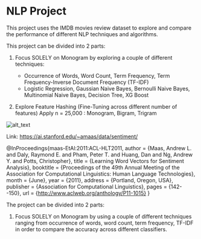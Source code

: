 # NLP Project

This project uses the IMDB movies review dataset to explore and compare the performance of different NLP techniques and algorithms.

This project can be divided into 2 parts: 

1. Focus SOLELY on Monogram by exploring a couple of different techniques: 
   - Occurrence of Words, Word Count, Term Frequency, Term Frequency-Inverse Document Frequency (TF-IDF)
   - Logistic Regression, Gaussian Naive Bayes, Bernoulli Naive Bayes, Multinomial Naive Bayes, Decision Tree, XG Boost
   
2. Explore Feature Hashing (Fine-Tuning across different number of features) 
   Apply n = 25,000 : Monogram, Bigram, Trigram
   
![alt_text](https://github.com/chinhau/nlp_project/result_1.png)   





Link: https://ai.stanford.edu/~amaas/data/sentiment/

@InProceedings{maas-EtAl:2011:ACL-HLT2011, author = {Maas, Andrew L. and Daly, Raymond E. and Pham, Peter T. and Huang, Dan and Ng, Andrew Y. and Potts, Christopher}, title = {Learning Word Vectors for Sentiment Analysis}, booktitle = {Proceedings of the 49th Annual Meeting of the Association for Computational Linguistics: Human Language Technologies}, month = {June}, year = {2011}, address = {Portland, Oregon, USA}, publisher = {Association for Computational Linguistics}, pages = {142--150}, url = {http://www.aclweb.org/anthology/P11-1015} } 

The project can be divided into 2 parts: 

1. Focus SOLELY on Monogram by using a couple of different techniques ranging from occurrence of words, word count, term frequency, TF-IDF in order to compare the accuracy across different classifiers.

